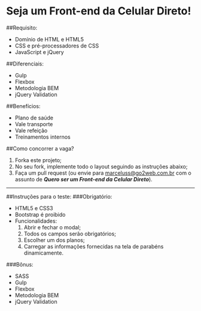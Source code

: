 # Seja um Front-end da Celular Direto!

##Requisito:
* Domínio de HTML e HTML5
* CSS e pré-processadores de CSS
* JavaScript e jQuery

##Diferenciais:
* Gulp
* Flexbox
* Metodologia BEM
* jQuery Validation

##Benefícios:
* Plano de saúde
* Vale transporte
* Vale refeição
* Treinamentos internos

##Como concorrer a vaga?
1. Forka este projeto;
2. No seu fork, implemente todo o layout seguindo as instruções abaixo;
3. Faça um pull request (ou envie para marceluss@go2web.com.br com o assunto de **_Quero ser um Front-end da Celular Direto_**).

***

##Instruções para o teste:
###Obrigatório:
* HTML5 e CSS3
* Bootstrap é proibido
* Funcionalidades:
  1. Abrir e fechar o modal;
  2. Todos os campos serão obrigatórios;
  2. Escolher um dos planos;
  3. Carregar as informações fornecidas na tela de parabéns dinamicamente.

###Bônus:
* SASS
* Gulp
* Flexbox
* Metodologia BEM
* jQuery Validation